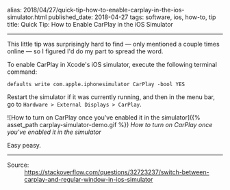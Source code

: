 alias: 2018/04/27/quick-tip-how-to-enable-carplay-in-the-ios-simulator.html
published_date: 2018-04-27
tags: software, ios, how-to, tip
title: Quick Tip: How to Enable CarPlay in the iOS Simulator
___

This little tip was surprisingly hard to find — only mentioned a couple times online — so I figured I'd do my part to spread the word.

To enable CarPlay in Xcode's iOS simulator, execute the following terminal command:

```shell
defaults write com.apple.iphonesimulator CarPlay -bool YES
```

Restart the simulator if it was currently running, and then in the menu bar, go to `Hardware > External Displays > CarPlay`.

![How to turn on CarPlay once you've enabled it in the simulator]({% asset_path carplay-simulator-demo.gif %})
*How to turn on CarPlay once you've enabled it in the simulator*

Easy peasy.

***

<dl>
	<dt>Source:</dt>
	<dd><a href="https://stackoverflow.com/questions/32723237/switch-between-carplay-and-regular-window-in-ios-simulator">https://stackoverflow.com/questions/32723237/switch-between-carplay-and-regular-window-in-ios-simulator</a></dd>
</dl>

